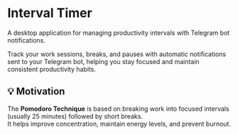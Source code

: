 # Interval Timer

A desktop application for managing productivity intervals with Telegram bot notifications.

Track your work sessions, breaks, and pauses with automatic notifications sent to your Telegram bot, helping you stay focused and maintain consistent productivity habits.

## 💡 Motivation

The **Pomodoro Technique** is based on breaking work into focused intervals (usually 25 minutes) followed by short breaks.  
It helps improve concentration, maintain energy levels, and prevent burnout.
